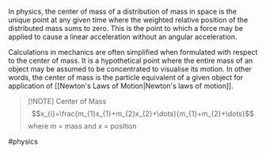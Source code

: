 In physics, the center of mass of a distribution of mass in space is the unique point at any given time where the weighted relative position of the distributed mass sums to zero. This is the point to which a force may be applied to cause a linear acceleration without an angular acceleration. 

Calculations in mechanics are often simplified when formulated with respect to the center of mass. It is a hypothetical point where the entire mass of an object may be assumed to be concentrated to visualise its motion. In other words, the center of mass is the particle equivalent of a given object for application of [[Newton's Laws of Motion|Newton's laws of motion]].

> [!NOTE] Center of Mass
> $$x_{i}=\frac{m_{1}x_{1}+m_{2}x_{2}+\dots}{m_{1}+m_{2}+\dots}$$
> where $m$ = mass and $x$ = position

#physics